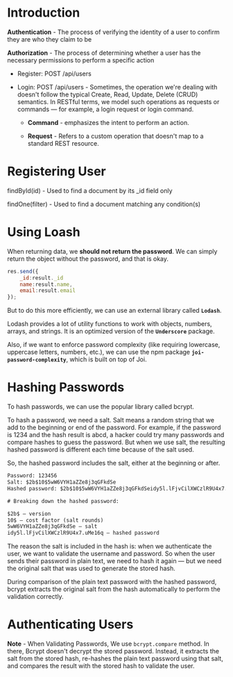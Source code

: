 # Introduction

**Authentication** - The process of verifying the identity of a user to confirm they are who they claim to be

**Authorization** - The process of determining whether a user has the necessary permissions to perform a specific action

- Register: POST /api/users

- Login: POST /api/users - Sometimes, the operation we're dealing with doesn't follow the typical Create, Read, Update, Delete (CRUD) semantics. In RESTful terms, we model such operations as requests or commands — for example, a login request or login command.

  - **Command** - emphasizes the intent to perform an action.

  - **Request** - Refers to a custom operation that doesn't map to a standard REST resource.

# Registering User

findById(id) - Used to find a document by its \_id field only

findOne(filter) - Used to find a document matching any condition(s)

# Using Loash

When returning data, we **should not return the password**. We can simply return the object without the password, and that is okay.

```javascript
res.send({
    _id:result._id
    name:result.name,
    email:result.email
});

```

But to do this more efficiently, we can use an external library called **`Lodash`**.

Lodash provides a lot of utility functions to work with objects, numbers, arrays, and strings. It is an optimized version of the **`Underscore`** package.

Also, if we want to enforce password complexity (like requiring lowercase, uppercase letters, numbers, etc.), we can use the npm package **`joi-password-complexity`**, which is built on top of Joi.

# Hashing Passwords

To hash passwords, we can use the popular library called bcrypt.

To hash a password, we need a salt. Salt means a random string that we add to the beginning or end of the password.
For example, if the password is 1234 and the hash result is abcd, a hacker could try many passwords and compare hashes to guess the password. But when we use salt, the resulting hashed password is different each time because of the salt used.

So, the hashed password includes the salt, either at the beginning or after.

```txt
Password: 123456
Salt: $2b$10$5wW6VYH1aZZe8j3qGFkdSe
Hashed password: $2b$10$5wW6VYH1aZZe8j3qGFkdSeidy5l.lFjvCilXWCzlR9U4x7.uMe16q

# Breaking down the hashed password:

$2b$ — version
10$ — cost factor (salt rounds)
5wW6VYH1aZZe8j3qGFkdSe — salt
idy5l.lFjvCilXWCzlR9U4x7.uMe16q — hashed password
```

The reason the salt is included in the hash is: when we authenticate the user, we want to validate the username and password. So when the user sends their password in plain text, we need to hash it again — but we need the original salt that was used to generate the stored hash.

During comparison of the plain text password with the hashed password, bcrypt extracts the original salt from the hash automatically to perform the validation correctly.

# Authenticating Users

**Note** - When Validating Passwords, We use `bcrypt.compare` method. In there, Bcrypt doesn't decrypt the stored password. Instead, it extracts the salt from the stored hash, re-hashes the plain text password using that salt, and compares the result with the stored hash to validate the user.

